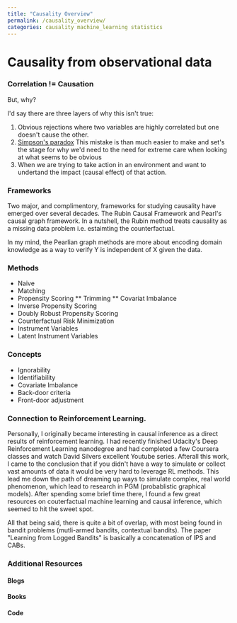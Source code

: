 ```yaml
---
title: "Causality Overview"
permalink: /causality_overview/
categories: causality machine_learning statistics
---
```


# Causality from observational data

### Correlation != Causation

But, why?

I'd say there are three layers of why this isn't true:

1) Obvious rejections where two variables are highly correlated but one doesn't cause the other.  
2) [Simpson's paradox](https://en.wikipedia.org/wiki/Simpson%27s_paradox) This mistake is than much easier to make and set's the stage for why we'd need to the need for extreme care when looking at what seems to be obvious 
3) When we are trying to take action in an environment and want to undertand the impact (causal effect) of that action. 

### Frameworks

Two major, and complimentory, frameworks for studying causality have emerged over several decades. The Rubin Causal Framework and Pearl's causal graph framework. In a nutshell, the Rubin method treats causality as a missing data problem i.e. estaimting the counterfactual. 

In my mind, the Pearlian graph methods are more about encoding domain knowledge as a way to verify Y is independent of X given the data. 

### Methods
* Naive
* Matching
* Propensity Scoring
** Trimming
** Covariat Imbalance
* Inverse Propensity Scoring
* Doubly Robust Propensity Scoring
* Counterfactual Risk Minimization
* Instrument Variables
* Latent Instrument Variables

### Concepts
* Ignorability
* Identifiability
* Covariate Imbalance 
* Back-door criteria
* Front-door adjustment

### Connection to Reinforcement Learning.

Personally, I originally became interesting in causal inference as a direct results of reinforcement learning. I had recently finished Udacity's Deep Reinforcement Learning nanodegree and had completed a few Coursera classes and watch David Silvers excellent Youtube series. Afterall this work, I came to the conclusion that if you didn't have a way to simulate or collect vast amounts of data it would be very hard to leverage RL methods. This lead me down the path of dreaming up ways to simulate complex, real world phenomenon, which lead to research in PGM (probablistic graphical models). After spending some brief time there, I found a few great resources on couterfactual machine learning and causal inference, which seemed to hit the sweet spot.

All that being said, there is quite a bit of overlap, with most being found in bandit problems (mutli-armed bandits, contextual bandits). The paper "Learning from Logged Bandits" is basically a concatenation of IPS and CABs. 


### Additional Resources

#### Blogs
#### Books 
#### Code 
